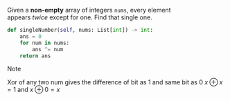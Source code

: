 Given a **non-empty** array of integers `nums`, every element appears _twice_ except for one. Find that single one.

```python
def singleNumber(self, nums: List[int]) -> int:
    ans = 0
    for num in nums:
        ans ^= num
    return ans
```

> [!note]
> Xor of any two num gives the difference of bit as 1 and same bit as 0
>  $x \oplus x = 1$ and $x \oplus 0 = x$


